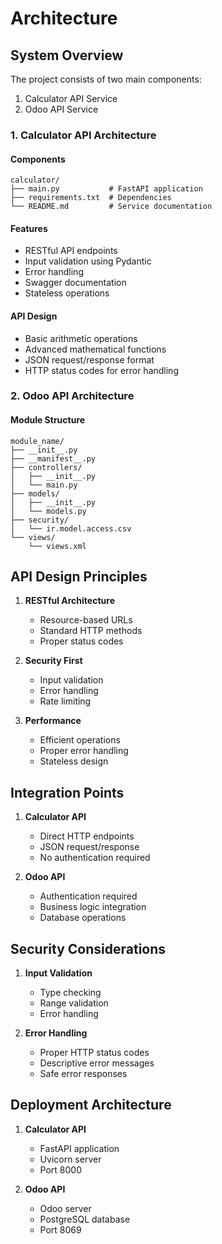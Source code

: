 # Architecture

## System Overview

The project consists of two main components:
1. Calculator API Service
2. Odoo API Service

### 1. Calculator API Architecture

#### Components

```
calculator/
├── main.py           # FastAPI application
├── requirements.txt  # Dependencies
└── README.md         # Service documentation
```

#### Features
- RESTful API endpoints
- Input validation using Pydantic
- Error handling
- Swagger documentation
- Stateless operations

#### API Design
- Basic arithmetic operations
- Advanced mathematical functions
- JSON request/response format
- HTTP status codes for error handling

### 2. Odoo API Architecture

#### Module Structure

```
module_name/
├── __init__.py
├── __manifest__.py
├── controllers/
│   ├── __init__.py
│   └── main.py
├── models/
│   ├── __init__.py
│   └── models.py
├── security/
│   └── ir.model.access.csv
└── views/
    └── views.xml
```

## API Design Principles

1. **RESTful Architecture**
   - Resource-based URLs
   - Standard HTTP methods
   - Proper status codes

2. **Security First**
   - Input validation
   - Error handling
   - Rate limiting

3. **Performance**
   - Efficient operations
   - Proper error handling
   - Stateless design

## Integration Points

1. **Calculator API**
   - Direct HTTP endpoints
   - JSON request/response
   - No authentication required

2. **Odoo API**
   - Authentication required
   - Business logic integration
   - Database operations

## Security Considerations

1. **Input Validation**
   - Type checking
   - Range validation
   - Error handling

2. **Error Handling**
   - Proper HTTP status codes
   - Descriptive error messages
   - Safe error responses

## Deployment Architecture

1. **Calculator API**
   - FastAPI application
   - Uvicorn server
   - Port 8000

2. **Odoo API**
   - Odoo server
   - PostgreSQL database
   - Port 8069